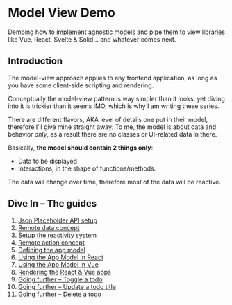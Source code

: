 # Model View Demo

Demoing how to implement agnostic models and pipe them to view libraries like Vue, React, Svelte &amp; Solid… and whatever comes next.

## Introduction

The model-view approach applies to any frontend application, as long as you have some client-side scripting and rendering.

Conceptually the model-view pattern is way simpler than it looks, yet diving into it is trickier than it seems IMO, which is why I am writing these series.

There are different flavors, AKA level of details one put in their model, therefore I’ll give mine straight away: To me, the model is about data and behavior _only_, as a result there are no classes or UI-related data in there.

Basically, **the model should contain 2 things only**:

- Data to be displayed
- Interactions, in the shape of functions/methods.

The data will change over time, therefore most of the data will be reactive.

## Dive In – The guides

1. [Json Placeholder API setup](./guides/1-json-api.md)
2. [Remote data concept](./guides/2-remote-data.md)
3. [Setup the reactivity system](./guides/3-reactivity-system.md)
4. [Remote action concept](./guides/4-remote-action.md)
5. [Defining the app model](./guides/5-app-model.md)
6. [Using the App Model in React](./guides/6-react-app.md)
7. [Using the App Model in Vue](./guides/7-vue-app.md)
8. [Rendering the React & Vue apps](./guides/8-rendering-the-apps.md)
9. [Going further – Toggle a todo](./guides/9-toggle-a-todo.md)
10. [Going further – Update a todo title](./guides/10-update-a-todo-title.md)
11. [Going further – Delete a todo](./guides/11-delete-a-todo.md)
